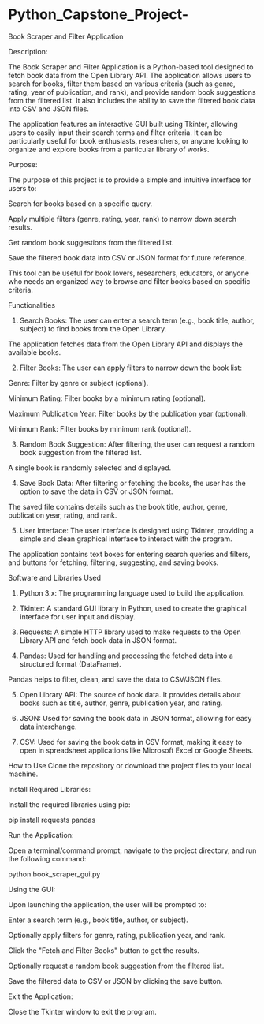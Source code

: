 # Python_Capstone_Project-
Book Scraper and Filter Application

Description:

The Book Scraper and Filter Application is a Python-based tool designed to fetch book data from the Open Library API. The application allows users to search for books, filter them based on various criteria (such as genre, rating, year of publication, and rank), and provide random book suggestions from the filtered list. It also includes the ability to save the filtered book data into CSV and JSON files.

The application features an interactive GUI built using Tkinter, allowing users to easily input their search terms and filter criteria. It can be particularly useful for book enthusiasts, researchers, or anyone looking to organize and explore books from a particular library of works.

Purpose:

The purpose of this project is to provide a simple and intuitive interface for users to:

Search for books based on a specific query.

Apply multiple filters (genre, rating, year, rank) to narrow down search results.

Get random book suggestions from the filtered list.

Save the filtered book data into CSV or JSON format for future reference.

This tool can be useful for book lovers, researchers, educators, or anyone who needs an organized way to browse and filter books based on specific criteria.

Functionalities
1. Search Books:
The user can enter a search term (e.g., book title, author, subject) to find books from the Open Library.

The application fetches data from the Open Library API and displays the available books.

2. Filter Books:
The user can apply filters to narrow down the book list:

Genre: Filter by genre or subject (optional).

Minimum Rating: Filter books by a minimum rating (optional).

Maximum Publication Year: Filter books by the publication year (optional).

Minimum Rank: Filter books by minimum rank (optional).

3. Random Book Suggestion:
After filtering, the user can request a random book suggestion from the filtered list.

A single book is randomly selected and displayed.

4. Save Book Data:
After filtering or fetching the books, the user has the option to save the data in CSV or JSON format.

The saved file contains details such as the book title, author, genre, publication year, rating, and rank.

5. User Interface:
The user interface is designed using Tkinter, providing a simple and clean graphical interface to interact with the program.

The application contains text boxes for entering search queries and filters, and buttons for fetching, filtering, suggesting, and saving books.

Software and Libraries Used
1. Python 3.x:
The programming language used to build the application.

2. Tkinter:
A standard GUI library in Python, used to create the graphical interface for user input and display.

3. Requests:
A simple HTTP library used to make requests to the Open Library API and fetch book data in JSON format.

4. Pandas:
Used for handling and processing the fetched data into a structured format (DataFrame).

Pandas helps to filter, clean, and save the data to CSV/JSON files.

5. Open Library API:
The source of book data. It provides details about books such as title, author, genre, publication year, and rating.

6. JSON:
Used for saving the book data in JSON format, allowing for easy data interchange.

7. CSV:
Used for saving the book data in CSV format, making it easy to open in spreadsheet applications like Microsoft Excel or Google Sheets.

How to Use
Clone the repository or download the project files to your local machine.

Install Required Libraries:

Install the required libraries using pip:

pip install requests pandas

Run the Application:

Open a terminal/command prompt, navigate to the project directory, and run the following command:


python book_scraper_gui.py

Using the GUI:

Upon launching the application, the user will be prompted to:

Enter a search term (e.g., book title, author, or subject).

Optionally apply filters for genre, rating, publication year, and rank.

Click the "Fetch and Filter Books" button to get the results.

Optionally request a random book suggestion from the filtered list.

Save the filtered data to CSV or JSON by clicking the save button.

Exit the Application:

Close the Tkinter window to exit the program.